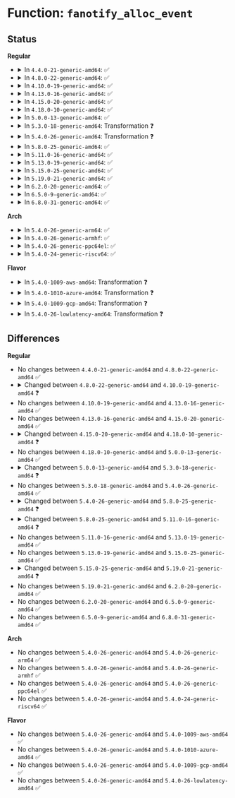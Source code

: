 # Function: <code>fanotify_alloc_event</code>

## Status
<b>Regular</b>
<ul>
<li>
<details>
<summary>In <code>4.4.0-21-generic-amd64</code>: ✅</summary>

```c
struct fanotify_event_info * fanotify_alloc_event(struct inode * inode, u32 mask, struct path * path)
```

```json
{
  "name": "fanotify_alloc_event",
  "collision_type": "Unique Global",
  "inline_type": "No",
  "funcs": [
    {
      "addr": 18446744071581280608,
      "name": "fanotify_alloc_event",
      "external": true,
      "loc": "fs/notify/fanotify/fanotify.c:153",
      "file": "fs/notify/fanotify/fanotify.c",
      "inline": "seen, unknown",
      "caller_inline": [],
      "caller_func": [
        "fs/notify/fanotify/fanotify_user.c:SyS_fanotify_init"
      ]
    }
  ],
  "symbols": [
    {
      "addr": 18446744071581280608,
      "name": "fanotify_alloc_event",
      "section": ".text",
      "bind": "STB_GLOBAL",
      "size": 217
    }
  ]
}
```
</details>
</li>
<li>
<details>
<summary>In <code>4.8.0-22-generic-amd64</code>: ✅</summary>

```c
struct fanotify_event_info * fanotify_alloc_event(struct inode * inode, u32 mask, struct path * path)
```

```json
{
  "name": "fanotify_alloc_event",
  "collision_type": "Unique Global",
  "inline_type": "No",
  "funcs": [
    {
      "addr": 18446744071581446432,
      "name": "fanotify_alloc_event",
      "external": true,
      "loc": "fs/notify/fanotify/fanotify.c:142",
      "file": "fs/notify/fanotify/fanotify.c",
      "inline": "seen, unknown",
      "caller_inline": [],
      "caller_func": [
        "fs/notify/fanotify/fanotify_user.c:SyS_fanotify_init"
      ]
    }
  ],
  "symbols": [
    {
      "addr": 18446744071581446432,
      "name": "fanotify_alloc_event",
      "section": ".text",
      "bind": "STB_GLOBAL",
      "size": 217
    }
  ]
}
```
</details>
</li>
<li>
<details>
<summary>In <code>4.10.0-19-generic-amd64</code>: ✅</summary>

```c
struct fanotify_event_info * fanotify_alloc_event(struct inode * inode, u32 mask, const struct path * path)
```

```json
{
  "name": "fanotify_alloc_event",
  "collision_type": "Unique Global",
  "inline_type": "No",
  "funcs": [
    {
      "addr": 18446744071581527248,
      "name": "fanotify_alloc_event",
      "external": true,
      "loc": "fs/notify/fanotify/fanotify.c:142",
      "file": "fs/notify/fanotify/fanotify.c",
      "inline": "seen, unknown",
      "caller_inline": [],
      "caller_func": [
        "fs/notify/fanotify/fanotify_user.c:SyS_fanotify_init"
      ]
    }
  ],
  "symbols": [
    {
      "addr": 18446744071581527248,
      "name": "fanotify_alloc_event",
      "section": ".text",
      "bind": "STB_GLOBAL",
      "size": 217
    }
  ]
}
```
</details>
</li>
<li>
<details>
<summary>In <code>4.13.0-16-generic-amd64</code>: ✅</summary>

```c
struct fanotify_event_info * fanotify_alloc_event(struct inode * inode, u32 mask, const struct path * path)
```

```json
{
  "name": "fanotify_alloc_event",
  "collision_type": "Unique Global",
  "inline_type": "No",
  "funcs": [
    {
      "addr": 18446744071581580096,
      "name": "fanotify_alloc_event",
      "external": true,
      "loc": "fs/notify/fanotify/fanotify.c:150",
      "file": "fs/notify/fanotify/fanotify.c",
      "inline": "seen, unknown",
      "caller_inline": [],
      "caller_func": [
        "fs/notify/fanotify/fanotify_user.c:SyS_fanotify_init"
      ]
    }
  ],
  "symbols": [
    {
      "addr": 18446744071581580096,
      "name": "fanotify_alloc_event",
      "section": ".text",
      "bind": "STB_GLOBAL",
      "size": 223
    }
  ]
}
```
</details>
</li>
<li>
<details>
<summary>In <code>4.15.0-20-generic-amd64</code>: ✅</summary>

```c
struct fanotify_event_info * fanotify_alloc_event(struct inode * inode, u32 mask, const struct path * path)
```

```json
{
  "name": "fanotify_alloc_event",
  "collision_type": "Unique Global",
  "inline_type": "No",
  "funcs": [
    {
      "addr": 18446744071581724496,
      "name": "fanotify_alloc_event",
      "external": true,
      "loc": "fs/notify/fanotify/fanotify.c:142",
      "file": "fs/notify/fanotify/fanotify.c",
      "inline": "seen, unknown",
      "caller_inline": [],
      "caller_func": [
        "fs/notify/fanotify/fanotify_user.c:SyS_fanotify_init"
      ]
    }
  ],
  "symbols": [
    {
      "addr": 18446744071581724496,
      "name": "fanotify_alloc_event",
      "section": ".text",
      "bind": "STB_GLOBAL",
      "size": 223
    }
  ]
}
```
</details>
</li>
<li>
<details>
<summary>In <code>4.18.0-10-generic-amd64</code>: ✅</summary>

```c
struct fanotify_event_info * fanotify_alloc_event(struct fsnotify_group * group, struct inode * inode, u32 mask, const struct path * path)
```

```json
{
  "name": "fanotify_alloc_event",
  "collision_type": "Unique Global",
  "inline_type": "No",
  "funcs": [
    {
      "addr": 18446744071581892272,
      "name": "fanotify_alloc_event",
      "external": true,
      "loc": "fs/notify/fanotify/fanotify.c:139",
      "file": "fs/notify/fanotify/fanotify.c",
      "inline": "seen, unknown",
      "caller_inline": [],
      "caller_func": [
        "fs/notify/fanotify/fanotify_user.c:__ia32_sys_fanotify_init",
        "fs/notify/fanotify/fanotify_user.c:__x64_sys_fanotify_init"
      ]
    }
  ],
  "symbols": [
    {
      "addr": 18446744071581892272,
      "name": "fanotify_alloc_event",
      "section": ".text",
      "bind": "STB_GLOBAL",
      "size": 240
    }
  ]
}
```
</details>
</li>
<li>
<details>
<summary>In <code>5.0.0-13-generic-amd64</code>: ✅</summary>

```c
struct fanotify_event_info * fanotify_alloc_event(struct fsnotify_group * group, struct inode * inode, u32 mask, const struct path * path)
```

```json
{
  "name": "fanotify_alloc_event",
  "collision_type": "Unique Global",
  "inline_type": "No",
  "funcs": [
    {
      "addr": 18446744071581977312,
      "name": "fanotify_alloc_event",
      "external": true,
      "loc": "fs/notify/fanotify/fanotify.c:144",
      "file": "fs/notify/fanotify/fanotify.c",
      "inline": "seen, unknown",
      "caller_inline": [],
      "caller_func": [
        "fs/notify/fanotify/fanotify.c:fanotify_handle_event",
        "fs/notify/fanotify/fanotify.c:fanotify_handle_event",
        "fs/notify/fanotify/fanotify_user.c:__ia32_sys_fanotify_init",
        "fs/notify/fanotify/fanotify_user.c:__x64_sys_fanotify_init"
      ]
    }
  ],
  "symbols": [
    {
      "addr": 18446744071581977312,
      "name": "fanotify_alloc_event",
      "section": ".text",
      "bind": "STB_GLOBAL",
      "size": 348
    }
  ]
}
```
</details>
</li>
<li>
<details>
<summary>In <code>5.3.0-18-generic-amd64</code>: Transformation ❓</summary>

```c
struct fanotify_event * fanotify_alloc_event(struct fsnotify_group * group, struct inode * inode, u32 mask, const void * data, int data_type, __kernel_fsid_t * fsid)
```

```json
{
  "name": "fanotify_alloc_event",
  "collision_type": "Unique Global",
  "inline_type": "No",
  "funcs": [
    {
      "addr": 0,
      "name": "fanotify_alloc_event",
      "external": true,
      "loc": "fs/notify/fanotify/fanotify.c:279",
      "file": "fs/notify/fanotify/fanotify.c",
      "inline": "seen, unknown",
      "caller_inline": [],
      "caller_func": [
        "fs/notify/fanotify/fanotify.c:fanotify_handle_event",
        "fs/notify/fanotify/fanotify_user.c:__ia32_sys_fanotify_init",
        "fs/notify/fanotify/fanotify_user.c:__x64_sys_fanotify_init"
      ]
    }
  ],
  "symbols": [
    {
      "addr": 18446744071582113006,
      "name": "fanotify_alloc_event.cold",
      "section": ".text",
      "bind": "STB_LOCAL",
      "size": 36
    },
    {
      "addr": 18446744071582111056,
      "name": "fanotify_alloc_event",
      "section": ".text",
      "bind": "STB_GLOBAL",
      "size": 829
    }
  ]
}
```
</details>
</li>
<li>
<details>
<summary>In <code>5.4.0-26-generic-amd64</code>: Transformation ❓</summary>

```c
struct fanotify_event * fanotify_alloc_event(struct fsnotify_group * group, struct inode * inode, u32 mask, const void * data, int data_type, __kernel_fsid_t * fsid)
```

```json
{
  "name": "fanotify_alloc_event",
  "collision_type": "Unique Global",
  "inline_type": "No",
  "funcs": [
    {
      "addr": 0,
      "name": "fanotify_alloc_event",
      "external": true,
      "loc": "fs/notify/fanotify/fanotify.c:279",
      "file": "fs/notify/fanotify/fanotify.c",
      "inline": "seen, unknown",
      "caller_inline": [],
      "caller_func": [
        "fs/notify/fanotify/fanotify.c:fanotify_handle_event",
        "fs/notify/fanotify/fanotify_user.c:__ia32_sys_fanotify_init",
        "fs/notify/fanotify/fanotify_user.c:__x64_sys_fanotify_init"
      ]
    }
  ],
  "symbols": [
    {
      "addr": 18446744071582190382,
      "name": "fanotify_alloc_event.cold",
      "section": ".text",
      "bind": "STB_LOCAL",
      "size": 36
    },
    {
      "addr": 18446744071582188432,
      "name": "fanotify_alloc_event",
      "section": ".text",
      "bind": "STB_GLOBAL",
      "size": 829
    }
  ]
}
```
</details>
</li>
<li>
<details>
<summary>In <code>5.8.0-25-generic-amd64</code>: ✅</summary>

```c
struct fanotify_event * fanotify_alloc_event(struct fsnotify_group * group, struct inode * inode, u32 mask, const void * data, int data_type, const struct qstr * file_name, __kernel_fsid_t * fsid)
```

```json
{
  "name": "fanotify_alloc_event",
  "collision_type": "Unique Global",
  "inline_type": "No",
  "funcs": [
    {
      "addr": 18446744071582427472,
      "name": "fanotify_alloc_event",
      "external": true,
      "loc": "fs/notify/fanotify/fanotify.c:347",
      "file": "fs/notify/fanotify/fanotify.c",
      "inline": "seen, unknown",
      "caller_inline": [],
      "caller_func": [
        "fs/notify/fanotify/fanotify.c:fanotify_handle_event",
        "fs/notify/fanotify/fanotify_user.c:__do_sys_fanotify_init"
      ]
    }
  ],
  "symbols": [
    {
      "addr": 18446744071582427472,
      "name": "fanotify_alloc_event",
      "section": ".text",
      "bind": "STB_GLOBAL",
      "size": 866
    }
  ]
}
```
</details>
</li>
<li>
<details>
<summary>In <code>5.11.0-16-generic-amd64</code>: ✅</summary>

```c
struct fanotify_event * fanotify_alloc_event(struct fsnotify_group * group, u32 mask, const void * data, int data_type, struct inode * dir, const struct qstr * file_name, __kernel_fsid_t * fsid)
```

```json
{
  "name": "fanotify_alloc_event",
  "collision_type": "Unique Static",
  "inline_type": "No",
  "funcs": [
    {
      "addr": 18446744071582481232,
      "name": "fanotify_alloc_event",
      "external": false,
      "loc": "fs/notify/fanotify/fanotify.c:521",
      "file": "fs/notify/fanotify/fanotify.c",
      "inline": "seen, unknown",
      "caller_inline": [],
      "caller_func": [
        "fs/notify/fanotify/fanotify.c:fanotify_handle_event"
      ]
    }
  ],
  "symbols": [
    {
      "addr": 18446744071582481232,
      "name": "fanotify_alloc_event",
      "section": ".text",
      "bind": "STB_LOCAL",
      "size": 1055
    }
  ]
}
```
</details>
</li>
<li>
<details>
<summary>In <code>5.13.0-19-generic-amd64</code>: ✅</summary>

```c
struct fanotify_event * fanotify_alloc_event(struct fsnotify_group * group, u32 mask, const void * data, int data_type, struct inode * dir, const struct qstr * file_name, __kernel_fsid_t * fsid)
```

```json
{
  "name": "fanotify_alloc_event",
  "collision_type": "Unique Static",
  "inline_type": "No",
  "funcs": [
    {
      "addr": 18446744071582508512,
      "name": "fanotify_alloc_event",
      "external": false,
      "loc": "fs/notify/fanotify/fanotify.c:566",
      "file": "fs/notify/fanotify/fanotify.c",
      "inline": "seen, unknown",
      "caller_inline": [],
      "caller_func": [
        "fs/notify/fanotify/fanotify.c:fanotify_handle_event"
      ]
    }
  ],
  "symbols": [
    {
      "addr": 18446744071582508512,
      "name": "fanotify_alloc_event",
      "section": ".text",
      "bind": "STB_LOCAL",
      "size": 1335
    }
  ]
}
```
</details>
</li>
<li>
<details>
<summary>In <code>5.15.0-25-generic-amd64</code>: ✅</summary>

```c
struct fanotify_event * fanotify_alloc_event(struct fsnotify_group * group, u32 mask, const void * data, int data_type, struct inode * dir, const struct qstr * file_name, __kernel_fsid_t * fsid)
```

```json
{
  "name": "fanotify_alloc_event",
  "collision_type": "Unique Static",
  "inline_type": "No",
  "funcs": [
    {
      "addr": 18446744071582824128,
      "name": "fanotify_alloc_event",
      "external": false,
      "loc": "fs/notify/fanotify/fanotify.c:566",
      "file": "fs/notify/fanotify/fanotify.c",
      "inline": "seen, unknown",
      "caller_inline": [],
      "caller_func": [
        "fs/notify/fanotify/fanotify.c:fanotify_handle_event"
      ]
    }
  ],
  "symbols": [
    {
      "addr": 18446744071582824128,
      "name": "fanotify_alloc_event",
      "section": ".text",
      "bind": "STB_LOCAL",
      "size": 1335
    }
  ]
}
```
</details>
</li>
<li>
<details>
<summary>In <code>5.19.0-21-generic-amd64</code>: ✅</summary>

```c
struct fanotify_event * fanotify_alloc_event(struct fsnotify_group * group, u32 mask, const void * data, int data_type, struct inode * dir, const struct qstr * file_name, __kernel_fsid_t * fsid, u32 match_mask)
```

```json
{
  "name": "fanotify_alloc_event",
  "collision_type": "Unique Static",
  "inline_type": "No",
  "funcs": [
    {
      "addr": 18446744071583382576,
      "name": "fanotify_alloc_event",
      "external": false,
      "loc": "fs/notify/fanotify/fanotify.c:703",
      "file": "fs/notify/fanotify/fanotify.c",
      "inline": "seen, unknown",
      "caller_inline": [],
      "caller_func": [
        "fs/notify/fanotify/fanotify.c:fanotify_handle_event"
      ]
    }
  ],
  "symbols": [
    {
      "addr": 18446744071583382576,
      "name": "fanotify_alloc_event",
      "section": ".text",
      "bind": "STB_LOCAL",
      "size": 1953
    }
  ]
}
```
</details>
</li>
<li>
<details>
<summary>In <code>6.2.0-20-generic-amd64</code>: ✅</summary>

```c
struct fanotify_event * fanotify_alloc_event(struct fsnotify_group * group, u32 mask, const void * data, int data_type, struct inode * dir, const struct qstr * file_name, __kernel_fsid_t * fsid, u32 match_mask)
```

```json
{
  "name": "fanotify_alloc_event",
  "collision_type": "Unique Static",
  "inline_type": "No",
  "funcs": [
    {
      "addr": 18446744071583967968,
      "name": "fanotify_alloc_event",
      "external": false,
      "loc": "fs/notify/fanotify/fanotify.c:706",
      "file": "fs/notify/fanotify/fanotify.c",
      "inline": "seen, unknown",
      "caller_inline": [],
      "caller_func": [
        "fs/notify/fanotify/fanotify.c:fanotify_handle_event"
      ]
    }
  ],
  "symbols": [
    {
      "addr": 18446744071583967968,
      "name": "fanotify_alloc_event",
      "section": ".text",
      "bind": "STB_LOCAL",
      "size": 1953
    }
  ]
}
```
</details>
</li>
<li>
<details>
<summary>In <code>6.5.0-9-generic-amd64</code>: ✅</summary>

```c
struct fanotify_event * fanotify_alloc_event(struct fsnotify_group * group, u32 mask, const void * data, int data_type, struct inode * dir, const struct qstr * file_name, __kernel_fsid_t * fsid, u32 match_mask)
```

```json
{
  "name": "fanotify_alloc_event",
  "collision_type": "Unique Static",
  "inline_type": "No",
  "funcs": [
    {
      "addr": 18446744071584191424,
      "name": "fanotify_alloc_event",
      "external": false,
      "loc": "fs/notify/fanotify/fanotify.c:710",
      "file": "fs/notify/fanotify/fanotify.c",
      "inline": "seen, unknown",
      "caller_inline": [],
      "caller_func": [
        "fs/notify/fanotify/fanotify.c:fanotify_handle_event"
      ]
    }
  ],
  "symbols": [
    {
      "addr": 18446744071584191424,
      "name": "fanotify_alloc_event",
      "section": ".text",
      "bind": "STB_LOCAL",
      "size": 2031
    }
  ]
}
```
</details>
</li>
<li>
<details>
<summary>In <code>6.8.0-31-generic-amd64</code>: ✅</summary>

```c
struct fanotify_event * fanotify_alloc_event(struct fsnotify_group * group, u32 mask, const void * data, int data_type, struct inode * dir, const struct qstr * file_name, __kernel_fsid_t * fsid, u32 match_mask)
```

```json
{
  "name": "fanotify_alloc_event",
  "collision_type": "Unique Static",
  "inline_type": "No",
  "funcs": [
    {
      "addr": 18446744071584405408,
      "name": "fanotify_alloc_event",
      "external": false,
      "loc": "fs/notify/fanotify/fanotify.c:704",
      "file": "fs/notify/fanotify/fanotify.c",
      "inline": "seen, unknown",
      "caller_inline": [],
      "caller_func": [
        "fs/notify/fanotify/fanotify.c:fanotify_handle_event"
      ]
    }
  ],
  "symbols": [
    {
      "addr": 18446744071584405408,
      "name": "fanotify_alloc_event",
      "section": ".text",
      "bind": "STB_LOCAL",
      "size": 2031
    }
  ]
}
```
</details>
</li>
</ul>
<b>Arch</b>
<ul>
<li>
<details>
<summary>In <code>5.4.0-26-generic-arm64</code>: ✅</summary>

```c
struct fanotify_event * fanotify_alloc_event(struct fsnotify_group * group, struct inode * inode, u32 mask, const void * data, int data_type, __kernel_fsid_t * fsid)
```

```json
{
  "name": "fanotify_alloc_event",
  "collision_type": "Unique Global",
  "inline_type": "No",
  "funcs": [
    {
      "addr": 18446603336493749736,
      "name": "fanotify_alloc_event",
      "external": true,
      "loc": "fs/notify/fanotify/fanotify.c:279",
      "file": "fs/notify/fanotify/fanotify.c",
      "inline": "seen, unknown",
      "caller_inline": [],
      "caller_func": [
        "fs/notify/fanotify/fanotify.c:fanotify_handle_event",
        "fs/notify/fanotify/fanotify_user.c:__arm64_sys_fanotify_init"
      ]
    }
  ],
  "symbols": [
    {
      "addr": 18446603336493749736,
      "name": "fanotify_alloc_event",
      "section": ".text",
      "bind": "STB_GLOBAL",
      "size": 736
    }
  ]
}
```
</details>
</li>
<li>
<details>
<summary>In <code>5.4.0-26-generic-armhf</code>: ✅</summary>

```c
struct fanotify_event * fanotify_alloc_event(struct fsnotify_group * group, struct inode * inode, u32 mask, const void * data, int data_type, __kernel_fsid_t * fsid)
```

```json
{
  "name": "fanotify_alloc_event",
  "collision_type": "Unique Global",
  "inline_type": "No",
  "funcs": [
    {
      "addr": 3227270588,
      "name": "fanotify_alloc_event",
      "external": true,
      "loc": "fs/notify/fanotify/fanotify.c:279",
      "file": "fs/notify/fanotify/fanotify.c",
      "inline": "seen, unknown",
      "caller_inline": [],
      "caller_func": [
        "fs/notify/fanotify/fanotify.c:fanotify_handle_event",
        "fs/notify/fanotify/fanotify_user.c:__se_sys_fanotify_init"
      ]
    }
  ],
  "symbols": [
    {
      "addr": 3227270588,
      "name": "fanotify_alloc_event",
      "section": ".text",
      "bind": "STB_GLOBAL",
      "size": 880
    }
  ]
}
```
</details>
</li>
<li>
<details>
<summary>In <code>5.4.0-26-generic-ppc64el</code>: ✅</summary>

```c
struct fanotify_event * fanotify_alloc_event(struct fsnotify_group * group, struct inode * inode, u32 mask, const void * data, int data_type, __kernel_fsid_t * fsid)
```

```json
{
  "name": "fanotify_alloc_event",
  "collision_type": "Unique Global",
  "inline_type": "No",
  "funcs": [
    {
      "addr": 13835058055287360672,
      "name": "fanotify_alloc_event",
      "external": true,
      "loc": "fs/notify/fanotify/fanotify.c:279",
      "file": "fs/notify/fanotify/fanotify.c",
      "inline": "seen, unknown",
      "caller_inline": [],
      "caller_func": [
        "fs/notify/fanotify/fanotify.c:fanotify_handle_event",
        "fs/notify/fanotify/fanotify_user.c:__se_sys_fanotify_init"
      ]
    }
  ],
  "symbols": [
    {
      "addr": 13835058055287360672,
      "name": "fanotify_alloc_event",
      "section": ".text",
      "bind": "STB_GLOBAL",
      "size": 1012
    }
  ]
}
```
</details>
</li>
<li>
<details>
<summary>In <code>5.4.0-24-generic-riscv64</code>: ✅</summary>

```c
struct fanotify_event * fanotify_alloc_event(struct fsnotify_group * group, struct inode * inode, u32 mask, const void * data, int data_type, __kernel_fsid_t * fsid)
```

```json
{
  "name": "fanotify_alloc_event",
  "collision_type": "Unique Global",
  "inline_type": "No",
  "funcs": [
    {
      "addr": 18446743936273354834,
      "name": "fanotify_alloc_event",
      "external": true,
      "loc": "fs/notify/fanotify/fanotify.c:279",
      "file": "fs/notify/fanotify/fanotify.c",
      "inline": "seen, unknown",
      "caller_inline": [],
      "caller_func": [
        "fs/notify/fanotify/fanotify.c:fanotify_handle_event",
        "fs/notify/fanotify/fanotify_user.c:__se_sys_fanotify_init"
      ]
    }
  ],
  "symbols": [
    {
      "addr": 18446743936273354834,
      "name": "fanotify_alloc_event",
      "section": ".text",
      "bind": "STB_GLOBAL",
      "size": 638
    }
  ]
}
```
</details>
</li>
</ul>
<b>Flavor</b>
<ul>
<li>
<details>
<summary>In <code>5.4.0-1009-aws-amd64</code>: Transformation ❓</summary>

```c
struct fanotify_event * fanotify_alloc_event(struct fsnotify_group * group, struct inode * inode, u32 mask, const void * data, int data_type, __kernel_fsid_t * fsid)
```

```json
{
  "name": "fanotify_alloc_event",
  "collision_type": "Unique Global",
  "inline_type": "No",
  "funcs": [
    {
      "addr": 0,
      "name": "fanotify_alloc_event",
      "external": true,
      "loc": "fs/notify/fanotify/fanotify.c:279",
      "file": "fs/notify/fanotify/fanotify.c",
      "inline": "seen, unknown",
      "caller_inline": [],
      "caller_func": [
        "fs/notify/fanotify/fanotify.c:fanotify_handle_event",
        "fs/notify/fanotify/fanotify_user.c:__ia32_sys_fanotify_init",
        "fs/notify/fanotify/fanotify_user.c:__x64_sys_fanotify_init"
      ]
    }
  ],
  "symbols": [
    {
      "addr": 18446744071582159118,
      "name": "fanotify_alloc_event.cold",
      "section": ".text",
      "bind": "STB_LOCAL",
      "size": 36
    },
    {
      "addr": 18446744071582157168,
      "name": "fanotify_alloc_event",
      "section": ".text",
      "bind": "STB_GLOBAL",
      "size": 829
    }
  ]
}
```
</details>
</li>
<li>
<details>
<summary>In <code>5.4.0-1010-azure-amd64</code>: Transformation ❓</summary>

```c
struct fanotify_event * fanotify_alloc_event(struct fsnotify_group * group, struct inode * inode, u32 mask, const void * data, int data_type, __kernel_fsid_t * fsid)
```

```json
{
  "name": "fanotify_alloc_event",
  "collision_type": "Unique Global",
  "inline_type": "No",
  "funcs": [
    {
      "addr": 0,
      "name": "fanotify_alloc_event",
      "external": true,
      "loc": "fs/notify/fanotify/fanotify.c:279",
      "file": "fs/notify/fanotify/fanotify.c",
      "inline": "seen, unknown",
      "caller_inline": [],
      "caller_func": [
        "fs/notify/fanotify/fanotify.c:fanotify_handle_event",
        "fs/notify/fanotify/fanotify_user.c:__ia32_sys_fanotify_init",
        "fs/notify/fanotify/fanotify_user.c:__x64_sys_fanotify_init"
      ]
    }
  ],
  "symbols": [
    {
      "addr": 18446744071582096558,
      "name": "fanotify_alloc_event.cold",
      "section": ".text",
      "bind": "STB_LOCAL",
      "size": 36
    },
    {
      "addr": 18446744071582094608,
      "name": "fanotify_alloc_event",
      "section": ".text",
      "bind": "STB_GLOBAL",
      "size": 829
    }
  ]
}
```
</details>
</li>
<li>
<details>
<summary>In <code>5.4.0-1009-gcp-amd64</code>: Transformation ❓</summary>

```c
struct fanotify_event * fanotify_alloc_event(struct fsnotify_group * group, struct inode * inode, u32 mask, const void * data, int data_type, __kernel_fsid_t * fsid)
```

```json
{
  "name": "fanotify_alloc_event",
  "collision_type": "Unique Global",
  "inline_type": "No",
  "funcs": [
    {
      "addr": 0,
      "name": "fanotify_alloc_event",
      "external": true,
      "loc": "fs/notify/fanotify/fanotify.c:279",
      "file": "fs/notify/fanotify/fanotify.c",
      "inline": "seen, unknown",
      "caller_inline": [],
      "caller_func": [
        "fs/notify/fanotify/fanotify.c:fanotify_handle_event",
        "fs/notify/fanotify/fanotify_user.c:__ia32_sys_fanotify_init",
        "fs/notify/fanotify/fanotify_user.c:__x64_sys_fanotify_init"
      ]
    }
  ],
  "symbols": [
    {
      "addr": 18446744071582149598,
      "name": "fanotify_alloc_event.cold",
      "section": ".text",
      "bind": "STB_LOCAL",
      "size": 36
    },
    {
      "addr": 18446744071582147648,
      "name": "fanotify_alloc_event",
      "section": ".text",
      "bind": "STB_GLOBAL",
      "size": 829
    }
  ]
}
```
</details>
</li>
<li>
<details>
<summary>In <code>5.4.0-26-lowlatency-amd64</code>: Transformation ❓</summary>

```c
struct fanotify_event * fanotify_alloc_event(struct fsnotify_group * group, struct inode * inode, u32 mask, const void * data, int data_type, __kernel_fsid_t * fsid)
```

```json
{
  "name": "fanotify_alloc_event",
  "collision_type": "Unique Global",
  "inline_type": "No",
  "funcs": [
    {
      "addr": 0,
      "name": "fanotify_alloc_event",
      "external": true,
      "loc": "fs/notify/fanotify/fanotify.c:279",
      "file": "fs/notify/fanotify/fanotify.c",
      "inline": "seen, unknown",
      "caller_inline": [],
      "caller_func": [
        "fs/notify/fanotify/fanotify.c:fanotify_handle_event",
        "fs/notify/fanotify/fanotify_user.c:__ia32_sys_fanotify_init",
        "fs/notify/fanotify/fanotify_user.c:__x64_sys_fanotify_init"
      ]
    }
  ],
  "symbols": [
    {
      "addr": 18446744071582222837,
      "name": "fanotify_alloc_event.cold",
      "section": ".text",
      "bind": "STB_LOCAL",
      "size": 36
    },
    {
      "addr": 18446744071582220896,
      "name": "fanotify_alloc_event",
      "section": ".text",
      "bind": "STB_GLOBAL",
      "size": 829
    }
  ]
}
```
</details>
</li>
</ul>

## Differences
<b>Regular</b>
<ul>
<li>
No changes between <code>4.4.0-21-generic-amd64</code> and <code>4.8.0-22-generic-amd64</code> ✅
</li>
<li>
<details>
<summary>Changed between <code>4.8.0-22-generic-amd64</code> and <code>4.10.0-19-generic-amd64</code> ❓</summary>
<ul>
<li>
<b>Param type changed. </b>
<code>struct path * path</code> ➡️ <code>const struct path * path</code>
</li>
</ul>
</details>
</li>
<li>
No changes between <code>4.10.0-19-generic-amd64</code> and <code>4.13.0-16-generic-amd64</code> ✅
</li>
<li>
No changes between <code>4.13.0-16-generic-amd64</code> and <code>4.15.0-20-generic-amd64</code> ✅
</li>
<li>
<details>
<summary>Changed between <code>4.15.0-20-generic-amd64</code> and <code>4.18.0-10-generic-amd64</code> ❓</summary>
<ul>
<li>
<b>Param added. </b>
<code>struct fsnotify_group * group</code>
</li>
<li>
<b>Param reordered. </b>
<code>inode, mask, path</code> ➡️ <code>group, inode, mask, path</code>
</li>
</ul>
</details>
</li>
<li>
No changes between <code>4.18.0-10-generic-amd64</code> and <code>5.0.0-13-generic-amd64</code> ✅
</li>
<li>
<details>
<summary>Changed between <code>5.0.0-13-generic-amd64</code> and <code>5.3.0-18-generic-amd64</code> ❓</summary>
<ul>
<li>
<b>Param added. </b>
<code>const void * data</code>
</li>
<li>
<b>Param added. </b>
<code>int data_type</code>
</li>
<li>
<b>Param added. </b>
<code>__kernel_fsid_t * fsid</code>
</li>
<li>
<b>Param removed. </b>
<code>const struct path * path</code>
</li>
<li>
<b>Return type changed. </b>
<code>struct fanotify_event_info *</code> ➡️ <code>struct fanotify_event *</code>
</li>
</ul>
</details>
</li>
<li>
No changes between <code>5.3.0-18-generic-amd64</code> and <code>5.4.0-26-generic-amd64</code> ✅
</li>
<li>
<details>
<summary>Changed between <code>5.4.0-26-generic-amd64</code> and <code>5.8.0-25-generic-amd64</code> ❓</summary>
<ul>
<li>
<b>Param added. </b>
<code>const struct qstr * file_name</code>
</li>
<li>
<b>Param reordered. </b>
<code>group, inode, mask, data, data_type, fsid</code> ➡️ <code>group, inode, mask, data, data_type, file_name, fsid</code>
</li>
</ul>
</details>
</li>
<li>
<details>
<summary>Changed between <code>5.8.0-25-generic-amd64</code> and <code>5.11.0-16-generic-amd64</code> ❓</summary>
<ul>
<li>
<b>Param added. </b>
<code>struct inode * dir</code>
</li>
<li>
<b>Param removed. </b>
<code>struct inode * inode</code>
</li>
<li>
<b>Param reordered. </b>
<code>group, inode, mask, data, data_type, file_name, fsid</code> ➡️ <code>group, mask, data, data_type, dir, file_name, fsid</code>
</li>
</ul>
</details>
</li>
<li>
No changes between <code>5.11.0-16-generic-amd64</code> and <code>5.13.0-19-generic-amd64</code> ✅
</li>
<li>
No changes between <code>5.13.0-19-generic-amd64</code> and <code>5.15.0-25-generic-amd64</code> ✅
</li>
<li>
<details>
<summary>Changed between <code>5.15.0-25-generic-amd64</code> and <code>5.19.0-21-generic-amd64</code> ❓</summary>
<ul>
<li>
<b>Param added. </b>
<code>u32 match_mask</code>
</li>
</ul>
</details>
</li>
<li>
No changes between <code>5.19.0-21-generic-amd64</code> and <code>6.2.0-20-generic-amd64</code> ✅
</li>
<li>
No changes between <code>6.2.0-20-generic-amd64</code> and <code>6.5.0-9-generic-amd64</code> ✅
</li>
<li>
No changes between <code>6.5.0-9-generic-amd64</code> and <code>6.8.0-31-generic-amd64</code> ✅
</li>
</ul>
<b>Arch</b>
<ul>
<li>
No changes between <code>5.4.0-26-generic-amd64</code> and <code>5.4.0-26-generic-arm64</code> ✅
</li>
<li>
No changes between <code>5.4.0-26-generic-amd64</code> and <code>5.4.0-26-generic-armhf</code> ✅
</li>
<li>
No changes between <code>5.4.0-26-generic-amd64</code> and <code>5.4.0-26-generic-ppc64el</code> ✅
</li>
<li>
No changes between <code>5.4.0-26-generic-amd64</code> and <code>5.4.0-24-generic-riscv64</code> ✅
</li>
</ul>
<b>Flavor</b>
<ul>
<li>
No changes between <code>5.4.0-26-generic-amd64</code> and <code>5.4.0-1009-aws-amd64</code> ✅
</li>
<li>
No changes between <code>5.4.0-26-generic-amd64</code> and <code>5.4.0-1010-azure-amd64</code> ✅
</li>
<li>
No changes between <code>5.4.0-26-generic-amd64</code> and <code>5.4.0-1009-gcp-amd64</code> ✅
</li>
<li>
No changes between <code>5.4.0-26-generic-amd64</code> and <code>5.4.0-26-lowlatency-amd64</code> ✅
</li>
</ul>
